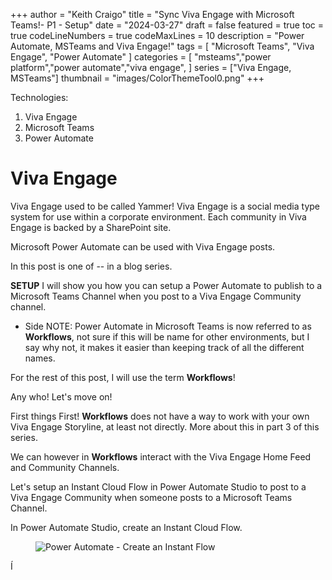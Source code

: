 +++
author = "Keith Craigo"
title = "Sync Viva Engage with Microsoft Teams!- P1 - Setup"
date = "2024-03-27"
draft = false
featured = true
toc = true
codeLineNumbers = true
codeMaxLines = 10
description = "Power Automate, MSTeams and Viva Engage!"
tags = [
    "Microsoft Teams",
    "Viva Engage",
    "Power Automate"
]
categories = [
    "msteams","power platform","power automate","viva engage",
]
series = ["Viva Engage, MSTeams"]
thumbnail = "images/ColorThemeTool0.png"
+++

Technologies:

1. Viva Engage
2. Microsoft Teams
3. Power Automate

# Viva Engage

Viva Engage used to be called Yammer!
Viva Engage is a social media type system for use within a corporate environment. 
Each community in Viva Engage is backed by a SharePoint site.

Microsoft Power Automate can be used with Viva Engage posts.

In this post is one of -- in a blog series. 

**SETUP**
I will show you how you can setup a Power Automate to publish to a Microsoft Teams Channel when you post to a Viva Engage Community channel. 

- Side NOTE: Power Automate in Microsoft Teams is now referred to as **Workflows**, not sure if this will be name for other environments, but I say why not, it makes it easier than keeping track of all the different names. 

For the rest of this post, I will use the term **Workflows**!

Any who! Let's move on!

First things First!
**Workflows** does not have a way to work with your own Viva Engage Storyline, at least not directly. More about this in part 3 of this series.

We can however in **Workflows** interact with the Viva Engage Home Feed and Community Channels.

Let's setup an Instant Cloud Flow in Power Automate Studio to post to a Viva Engage Community when someone posts to a Microsoft Teams Channel. 

In Power Automate Studio, create an Instant Cloud Flow.
<figure>
    <img src="/images/tut/vivaEngage/InstantFlow.png"
         alt="Power Automate - Create an Instant Flow">
</figure>Í